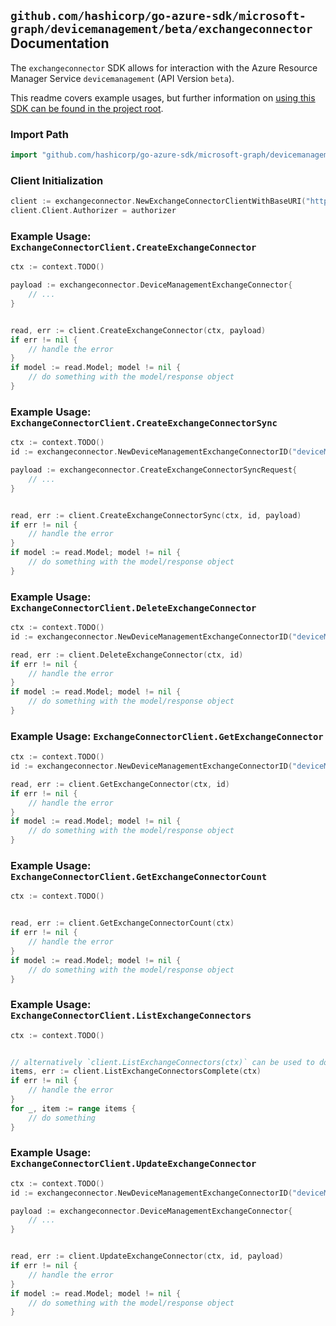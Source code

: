 
## `github.com/hashicorp/go-azure-sdk/microsoft-graph/devicemanagement/beta/exchangeconnector` Documentation

The `exchangeconnector` SDK allows for interaction with the Azure Resource Manager Service `devicemanagement` (API Version `beta`).

This readme covers example usages, but further information on [using this SDK can be found in the project root](https://github.com/hashicorp/go-azure-sdk/tree/main/docs).

### Import Path

```go
import "github.com/hashicorp/go-azure-sdk/microsoft-graph/devicemanagement/beta/exchangeconnector"
```


### Client Initialization

```go
client := exchangeconnector.NewExchangeConnectorClientWithBaseURI("https://management.azure.com")
client.Client.Authorizer = authorizer
```


### Example Usage: `ExchangeConnectorClient.CreateExchangeConnector`

```go
ctx := context.TODO()

payload := exchangeconnector.DeviceManagementExchangeConnector{
	// ...
}


read, err := client.CreateExchangeConnector(ctx, payload)
if err != nil {
	// handle the error
}
if model := read.Model; model != nil {
	// do something with the model/response object
}
```


### Example Usage: `ExchangeConnectorClient.CreateExchangeConnectorSync`

```go
ctx := context.TODO()
id := exchangeconnector.NewDeviceManagementExchangeConnectorID("deviceManagementExchangeConnectorIdValue")

payload := exchangeconnector.CreateExchangeConnectorSyncRequest{
	// ...
}


read, err := client.CreateExchangeConnectorSync(ctx, id, payload)
if err != nil {
	// handle the error
}
if model := read.Model; model != nil {
	// do something with the model/response object
}
```


### Example Usage: `ExchangeConnectorClient.DeleteExchangeConnector`

```go
ctx := context.TODO()
id := exchangeconnector.NewDeviceManagementExchangeConnectorID("deviceManagementExchangeConnectorIdValue")

read, err := client.DeleteExchangeConnector(ctx, id)
if err != nil {
	// handle the error
}
if model := read.Model; model != nil {
	// do something with the model/response object
}
```


### Example Usage: `ExchangeConnectorClient.GetExchangeConnector`

```go
ctx := context.TODO()
id := exchangeconnector.NewDeviceManagementExchangeConnectorID("deviceManagementExchangeConnectorIdValue")

read, err := client.GetExchangeConnector(ctx, id)
if err != nil {
	// handle the error
}
if model := read.Model; model != nil {
	// do something with the model/response object
}
```


### Example Usage: `ExchangeConnectorClient.GetExchangeConnectorCount`

```go
ctx := context.TODO()


read, err := client.GetExchangeConnectorCount(ctx)
if err != nil {
	// handle the error
}
if model := read.Model; model != nil {
	// do something with the model/response object
}
```


### Example Usage: `ExchangeConnectorClient.ListExchangeConnectors`

```go
ctx := context.TODO()


// alternatively `client.ListExchangeConnectors(ctx)` can be used to do batched pagination
items, err := client.ListExchangeConnectorsComplete(ctx)
if err != nil {
	// handle the error
}
for _, item := range items {
	// do something
}
```


### Example Usage: `ExchangeConnectorClient.UpdateExchangeConnector`

```go
ctx := context.TODO()
id := exchangeconnector.NewDeviceManagementExchangeConnectorID("deviceManagementExchangeConnectorIdValue")

payload := exchangeconnector.DeviceManagementExchangeConnector{
	// ...
}


read, err := client.UpdateExchangeConnector(ctx, id, payload)
if err != nil {
	// handle the error
}
if model := read.Model; model != nil {
	// do something with the model/response object
}
```
